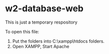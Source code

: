 # w2-database-web
This is just a temporary respository

To open this file:
1. Put the folders into C:\xampp\htdocs folders.
2. Open XAMPP, Start Apache
